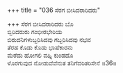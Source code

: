 +++
title = "036 ಸೆರಗ ಬೀಸಿದರಾರಿದರು"

+++
ಸೆರಗ ಬೀಸಿದರಾರಿದರು ಬೊ  
ಬ್ಬಿರಿದರುರು ಗಂಭೀರಭೇರಿಯ  
ಬಿರುದನಿಗಳುಬ್ಬರಿಸಿದವು ಗಬ್ಬರಿಸಿದವು ನಭವ  
ತೆರಹ ಕೊಡು ಕೊಡು ಭಾಷೆಕಾರನು  
ಮೆರೆದು ಹೋಗಲಿ ವಹ್ನಿ ಕುಂಡದೊ  
ಳೊರಗುವುದ ನೋಡುವೆವೆನುತ ತನಿಗೆದರಿತರಿಸೇನೆ     ॥36॥